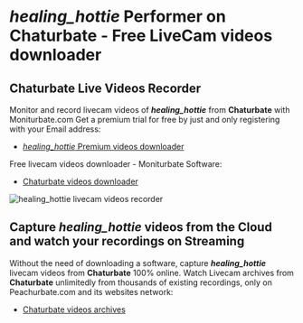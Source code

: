 # _healing_hottie_ Performer on Chaturbate - Free LiveCam videos downloader

## Chaturbate Live Videos Recorder

Monitor and record livecam videos of **_healing_hottie_** from **Chaturbate** with Moniturbate.com
Get a premium trial for free by just and only registering with your Email address:
* [_healing_hottie_ Premium videos downloader](https://moniturbate.com/request-demo-licence-key.html)

Free livecam videos downloader - Moniturbate Software:
* [Chaturbate videos downloader](https://moniturbate.com/moniturbate-download-software.html)

![_healing_hottie_ livecam videos recorder](https://peachurnet.com/templates/moniturbate-software.png)


## Capture _healing_hottie_ videos from the Cloud and watch your recordings on Streaming

Without the need of downloading a software, capture **_healing_hottie_** livecam videos from **Chaturbate** 100% online.
Watch Livecam archives from **Chaturbate** unlimitedly from thousands of existing recordings, only on Peachurbate.com and its websites network:
* [Chaturbate videos archives](https://peachurnet.com/)